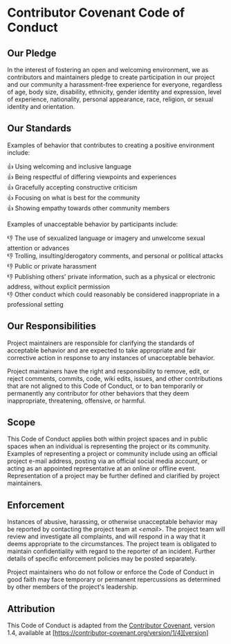 Contributor Covenant Code of Conduct
================================================================================

Our Pledge
--------------------------------------------------------------------------------

In the interest of fostering an open and welcoming environment,
we as contributors and maintainers pledge to create participation
in our project and our community a harassment-free experience for
everyone, regardless of age, body size, disability, ethnicity,
gender identity and expression, level of experience, nationality,
personal appearance, race, religion, or sexual identity and orientation.

Our Standards
--------------------------------------------------------------------------------

Examples of behavior that contributes to creating a positive
environment include:

👍 Using welcoming and inclusive language  
👍 Being respectful of differing viewpoints and experiences  
👍 Gracefully accepting constructive criticism  
👍 Focusing on what is best for the community  
👍 Showing empathy towards other community members

Examples of unacceptable behavior by participants include:

👎 The use of sexualized language or imagery and unwelcome sexual attention or advances  
👎 Trolling, insulting/derogatory comments, and personal or political attacks  
👎 Public or private harassment  
👎 Publishing others' private information, such as a physical or electronic address, without explicit permission  
👎 Other conduct which could reasonably be considered inappropriate in a professional setting

Our Responsibilities
--------------------------------------------------------------------------------

Project maintainers are responsible for clarifying the standards
of acceptable behavior and are expected to take appropriate and
fair corrective action in response to any instances of unacceptable
behavior.

Project maintainers have the right and responsibility to remove,
edit, or reject comments, commits, code, wiki edits, issues, and
other contributions that are not aligned to this Code of Conduct,
or to ban temporarily or permanently any contributor for other
behaviors that they deem inappropriate, threatening, offensive,
or harmful.

Scope
--------------------------------------------------------------------------------

This Code of Conduct applies both within project spaces and in
public spaces when an individual is representing the project or
its community. Examples of representing a project or community
include using an official project e-mail address, posting via an
official social media account, or acting as an appointed
representative at an online or offline event. Representation of a
project may be further defined and clarified by project maintainers.

Enforcement
--------------------------------------------------------------------------------

Instances of abusive, harassing, or otherwise unacceptable behavior
may be reported by contacting the project team at <$email$>.
The project team will review and investigate all complaints, and
will respond in a way that it deems appropriate to the circumstances.
The project team is obligated to maintain confidentiality with
regard to the reporter of an incident. Further details of specific
enforcement policies may be posted separately.

Project maintainers who do not follow or enforce the Code of Conduct
in good faith may face temporary or permanent repercussions as
determined by other members of the project's leadership.

Attribution
--------------------------------------------------------------------------------

This Code of Conduct is adapted from the [Contributor Covenant][homepage],
version 1.4, available at [https://contributor-covenant.org/version/1/4][version]

<!--                            that's all folks!                            -->

[homepage]: https://contributor-covenant.org
[version]: https://contributor-covenant.org/version/1/4/
